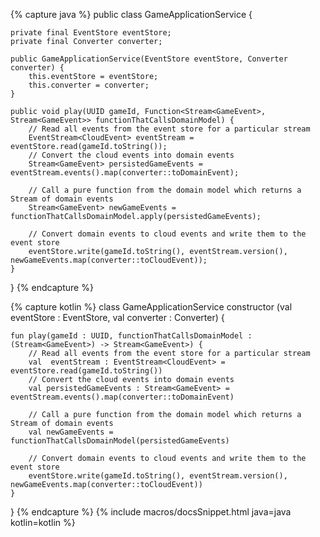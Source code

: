 {% capture java %}
public class GameApplicationService {

    private final EventStore eventStore;
    private final Converter converter;

    public GameApplicationService(EventStore eventStore, Converter converter) {
        this.eventStore = eventStore;
        this.converter = converter;
    }

    public void play(UUID gameId, Function<Stream<GameEvent>, Stream<GameEvent>> functionThatCallsDomainModel) {
        // Read all events from the event store for a particular stream
        EventStream<CloudEvent> eventStream = eventStore.read(gameId.toString());
        // Convert the cloud events into domain events
        Stream<GameEvent> persistedGameEvents = eventStream.events().map(converter::toDomainEvent);

        // Call a pure function from the domain model which returns a Stream of domain events  
        Stream<GameEvent> newGameEvents = functionThatCallsDomainModel.apply(persistedGameEvents);

        // Convert domain events to cloud events and write them to the event store  
        eventStore.write(gameId.toString(), eventStream.version(), newGameEvents.map(converter::toCloudEvent));
    }
}
{% endcapture %}

{% capture kotlin %}
class GameApplicationService constructor (val eventStore : EventStore, val converter : Converter) {

    fun play(gameId : UUID, functionThatCallsDomainModel : (Stream<GameEvent>) -> Stream<GameEvent>) {
        // Read all events from the event store for a particular stream
        val  eventStream : EventStream<CloudEvent> = eventStore.read(gameId.toString())
        // Convert the cloud events into domain events
        val persistedGameEvents : Stream<GameEvent> = eventStream.events().map(converter::toDomainEvent)

        // Call a pure function from the domain model which returns a Stream of domain events
        val newGameEvents = functionThatCallsDomainModel(persistedGameEvents)

        // Convert domain events to cloud events and write them to the event store
        eventStore.write(gameId.toString(), eventStream.version(), newGameEvents.map(converter::toCloudEvent))
    }
}
{% endcapture %}
{% include macros/docsSnippet.html java=java kotlin=kotlin %}

